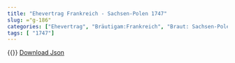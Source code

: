 ```yaml
---
title: "Ehevertrag Frankreich - Sachsen-Polen 1747"
slug: ="g-186"
categories: ["Ehevertrag", "Bräutigam:Frankreich", "Braut: Sachsen-Polen", "Eheschließung vollzogen?:Ja", "verschiedenkonfessionelle Ehe?:Nein", "Dynastie Bräutigam:Bourbon (Frankreich)", "Akteur Bräutigam:Bourbon (Frankreich)", "Akteur Braut:Wettin (Albertiner)", "Textbezug?:nein", "Ständisch?:nein", "Ratifikation?:ja", "Sonstiges?:ja", "Bräutigam:Frankreich", "Braut: Sachsen-Polen"]
tags: [ "1747"]
---
```

<!--more-->
{{<v7>}}
[Download Json](/vertraege/vertrag-186.json)
